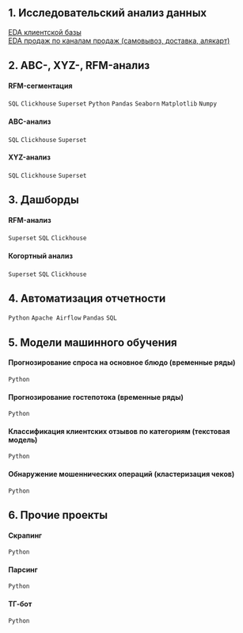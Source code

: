 
## 1. Исследовательский анализ данных 
[EDA клиентской базы](https://github.com/annapavlovads/DA_portfolio/blob/main/eda/README.md) <br>
[EDA продаж по каналам продаж (самовывоз, доставка, алякарт)](github.com)

## 2. ABC-, XYZ-, RFM-анализ 
#### RFM-сегментация
`SQL` `Clickhouse` `Superset` `Python` `Pandas` `Seaborn` `Matplotlib` `Numpy`

#### ABC-анализ
`SQL` `Clickhouse` `Superset` 

#### XYZ-анализ
`SQL` `Clickhouse` `Superset` 


## 3. Дашборды

#### RFM-анализ
`Superset` `SQL` `Clickhouse`

#### Когортный анализ 
`Superset` `SQL` `Clickhouse`


## 4. Автоматизация отчетности
`Python` `Apache Airflow` `Pandas` `SQL`




## 5. Модели машинного обучения 

#### Прогнозирование спроса на основное блюдо (временные ряды)
`Python` 

#### Прогнозирование гостепотока (временные ряды) 
`Python` 

#### Классификация клиентских отзывов по категориям (текстовая модель)
`Python` 

#### Обнаружение мошеннических операций (кластеризация чеков)
`Python` 


## 6. Прочие проекты 

#### Скрапинг 
`Python` 

#### Парсинг
`Python` 

#### ТГ-бот
`Python` 
